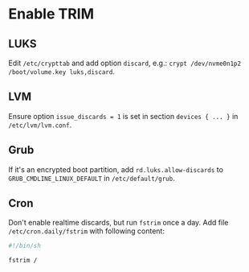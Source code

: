 # Enable TRIM

## LUKS

Edit `/etc/crypttab` and add option `discard`, e.g.: `crypt /dev/nvme0n1p2 /boot/volume.key luks,discard`.

## LVM

Ensure option `issue_discards = 1` is set in section `devices { ... }` in `/etc/lvm/lvm.conf`.

## Grub

If it's an encrypted boot partition, add `rd.luks.allow-discards` to `GRUB_CMDLINE_LINUX_DEFAULT` in `/etc/default/grub`.

## Cron

Don't enable realtime discards, but run `fstrim` once a day.
Add file `/etc/cron.daily/fstrim` with following content:

```sh
#!/bin/sh

fstrim /
```
